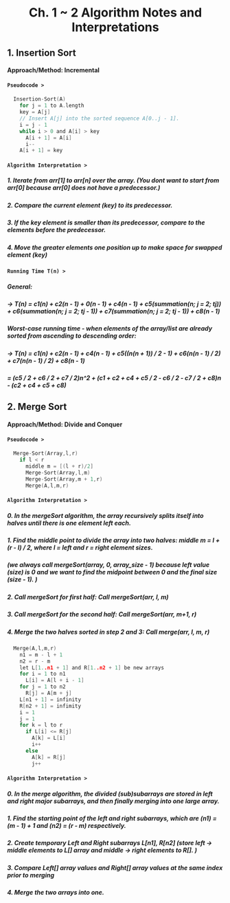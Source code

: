 # <h1 align='center'> Ch. 1 ~ 2 Algorithm Notes and Interpretations

## 1. Insertion Sort
#### Approach/Method: Incremental 
#### **`Pseudocode >`**
```C
  Insertion-Sort(A)
    for j = 1 to A.length
    key = A[j]
    // Insert A[j] into the sorted sequence A[0..j - 1].
    i = j - 1
    while i > 0 and A[i] > key
      A[i + 1] = A[i]
      i--
    A[i + 1] = key

```
#### **`Algorithm Interpretation >`**
##### 1. Iterate from arr[1] to arr[n] over the array. (You dont want to start from arr[0] because arr[0] does not have a predecessor.)
##### 2. Compare the current element (key) to its predecessor.
##### 3. If the key element is smaller than its predecessor, compare to the elements before the predecessor. 
##### 4. Move the greater elements one position up to make space for swapped element (key)
#### **`Running Time T(n) >`**
##### General: 
##### -> T(n) = c1(n) + c2(n - 1) + 0(n - 1) + c4(n - 1) + c5(summation(n; j = 2; tj)) + c6(summation(n; j = 2; tj - 1)) + c7(summation(n; j = 2; tj - 1)) + c8(n - 1)
##### Worst-case running time - when elements of the array/list are already sorted from ascending to descending order: 
##### -> T(n) = c1(n) + c2(n - 1) + c4(n - 1) + c5((n(n + 1)) / 2 - 1) + c6(n(n - 1) / 2) + c7(n(n - 1) / 2) + c8(n - 1) 
##### = (c5 / 2 + c6 / 2 + c7 / 2)n^2 + (c1 + c2 + c4 + c5 / 2 - c6 / 2 - c7 / 2 + c8)n - (c2 + c4 + c5 + c8)

## 2. Merge Sort 
#### Approach/Method: Divide and Conquer
#### **`Pseudocode >`**
```C
  Merge-Sort(Array,l,r)
    if l < r
      middle m = [(l + r)/2]
      Merge-Sort(Array,l,m)
      Merge-Sort(Array,m + 1,r)
      Merge(A,l,m,r)
```
#### **`Algorithm Interpretation >`**
##### 0. In the mergeSort algorithm, the array recursively splits itself into halves until there is one element left each. 
##### 1. Find the middle point to divide the array into two halves: middle m = l + (r - l) / 2, where l = left and r = right element sizes. 
##### (we always call mergeSort(array, 0, array_size - 1) because left value (size) is 0 and we want to find the midpoint between 0 and the final size (size - 1). )
##### 2. Call mergeSort for first half: Call mergeSort(arr, l, m)
##### 3. Call mergeSort for the second half: Call mergeSort(arr, m+1, r)
##### 4. Merge the two halves sorted in step 2 and 3: Call merge(arr, l, m, r)

```C
  Merge(A,l,m,r)
    n1 = m - l + 1
    n2 = r - m
    let L[1..n1 + 1] and R[1..n2 + 1] be new arrays
    for i = 1 to n1
      L[i] = A[l + i - 1]
    for j = 1 to n2
      R[j] = A[m + j]
    L[n1 + 1] = infinity
    R[n2 + 1] = infimity
    i = 1
    j = 1
    for k = l to r
      if L[i] <= R[j]
        A[k] = L[i]
        i++
      else 
        A[k] = R[j]
        j++        
```
#### **`Algorithm Interpretation >`**
##### 0. In the merge algorithm, the divided (sub)subarrays are stored in left and right major subarrays, and then finally merging into one large array. 
##### 1. Find the starting point of the left and right subarrays, which are (n1) = (m - 1) + 1 and (n2) = (r - m) respectively. 
##### 2. Create temporary Left and Right subarrays L[n1], R[n2] (store left -> middle elements to L[] array and middle -> right elements to R[]. )
##### 3. Compare Left[] array values and Right[] array values at the same index prior to merging
##### 4. Merge the two arrays into one. 


